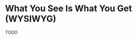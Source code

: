 # What You See Is What You Get (WYSIWYG)

TODO

<!--
https://tiptap.dev
https://github.com/udecode/plate
-->
